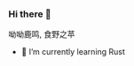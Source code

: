 ### Hi there 👋

<!--
**yoyoLooming/yoyoLooming** is a ✨ _special_ ✨ repository because its `README.md` (this file) appears on your GitHub profile.-->

呦呦鹿鸣, 食野之苹  

- 🌱 I’m currently learning Rust

